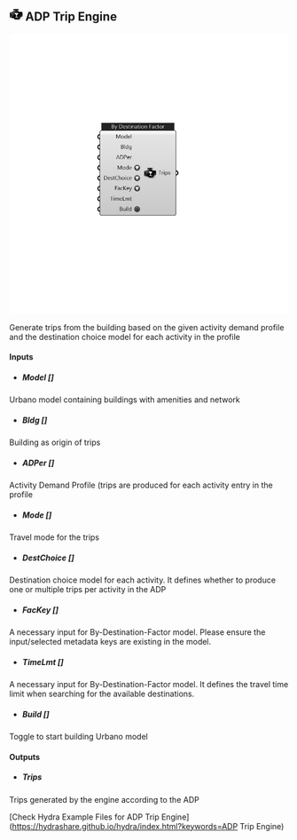 ## ![](../../images/icons/ADP_Trip_Engine.png) ADP Trip Engine

![](../../images/components/ADP_Trip_Engine.png)

Generate trips from the building based on the given activity demand profile and the destination choice model for each activity in the profile

#### Inputs
* ##### Model []
Urbano model containing buildings with amenities and network
* ##### Bldg []
Building as origin of trips
* ##### ADPer []
Activity Demand Profile (trips are produced for each activity entry in the profile
* ##### Mode []
Travel mode for the trips
* ##### DestChoice []
Destination choice model for each activity. It defines whether to produce one or multiple trips per activity in the ADP
* ##### FacKey []
A necessary input for By-Destination-Factor model. Please ensure the input/selected metadata keys are existing in the model.
* ##### TimeLmt []
A necessary input for By-Destination-Factor model. It defines the travel time limit when searching for the available destinations. 
* ##### Build []
Toggle to start building Urbano model

#### Outputs
* ##### Trips
Trips generated by the engine according to the ADP


[Check Hydra Example Files for ADP Trip Engine](https://hydrashare.github.io/hydra/index.html?keywords=ADP Trip Engine)